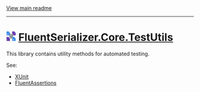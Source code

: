[//]: # (Header)

<a href="https://github.com/Marvin-Brouwer/FluentSerializer#readme">
	View main readme
</a><hr/>
<h1>
	<img alt="icon" width="26" height="26"
		src="https://github.com/Marvin-Brouwer/FluentSerializer/raw/main/doc/logo/Logo.default.optimized.svg" />
	<a href="https://github.com/Marvin-Brouwer/FluentSerializer/src/FluentSerializer.Core.TestUtils/Readme.md#readme">
		FluentSerializer.Core.TestUtils
	</a>
</h1>

[//]: # (Body)

This library contains utility methods for automated testing.  

See: 
- [XUnit](https://github.com/xunit/xunit#readme)
- [FluentAssertions](https://github.com/fluentassertions/fluentassertions#readme)